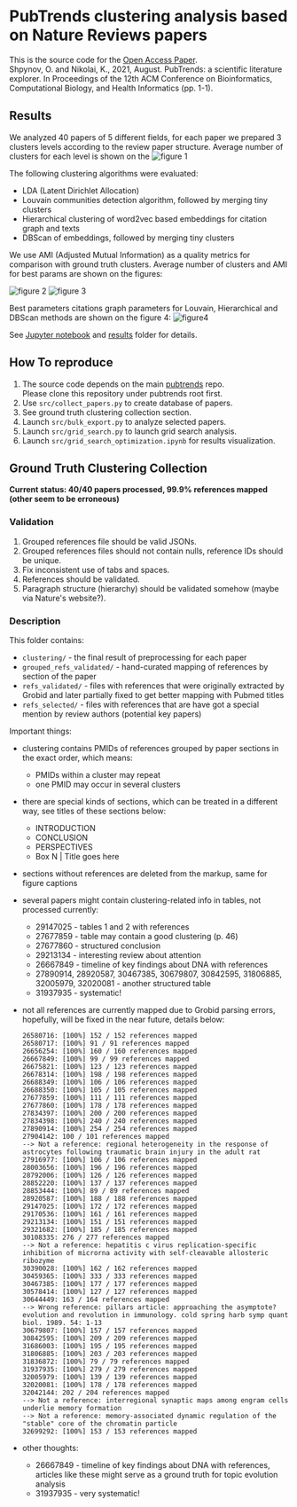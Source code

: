 # PubTrends clustering analysis based on Nature Reviews papers

This is the source code for the [Open Access Paper](https://doi.org/10.1145/3459930.3469501). \
Shpynov, O. and Nikolai, K., 2021, August. PubTrends: a scientific literature explorer. In Proceedings of the 12th ACM Conference on Bioinformatics, Computational Biology, and Health Informatics (pp. 1-1).


## Results

We analyzed 40 papers of 5 different fields, for each paper we prepared 3 clusters levels according to the review paper structure. Average number of clusters for each level is shown on the ![figure 1](results/grid_search_2021_11_02_ground_truth_clusters.png?raw=true "Figure1. Nature Review clusters")

The following clustering algorithms were evaluated:
* LDA (Latent Dirichlet Allocation)
* Louvain communities detection algorithm, followed by merging tiny clusters
* Hierarchical clustering of word2vec based embeddings for citation graph and texts
* DBScan of embeddings, followed by merging tiny clusters

We use AMI (Adjusted Mutual Information) as a quality metrics for comparison with ground truth clusters.
Average number of clusters and AMI for best params are shown on the figures:

![figure 2](results/grid_search_2021_11_02_best_clusters_number.png?raw=true "Figure2. Average number of clusters")
![figure 3](results/grid_search_2021_11_02_best_adjusted_mutual_information.png?raw=true "Figure3. Average AMI")

Best parameters citations graph parameters for Louvain, Hierarchical and DBScan methods are shown on the figure 4:
![figure4](results/grid_search_2021_11_02_params.png?raw=true "Figure4. Best citations graph params")

See [Jupyter notebook](src/grid_search_optimization.ipynb) and [results](results) folder for details.

## How To reproduce 

1. The source code depends on the main [pubtrends](https://github.com/JetBrains-Research/pubtrends) repo. \
   Please clone this repository under pubtrends root first.
2. Use `src/collect_papers.py` to create database of papers. 
3. See ground truth clustering collection section.
4. Launch `src/bulk_export.py` to analyze selected papers.
5. Launch `src/grid_search.py` to launch grid search analysis.
6. Launch `src/grid_search_optimization.ipynb` for results visualization.

## Ground Truth Clustering Collection

**Current status: 40/40 papers processed, 99.9% references mapped (other seem to be erroneous)**

### Validation

1. Grouped references file should be valid JSONs.
2. Grouped references files should not contain nulls, reference IDs should be unique.
3. Fix inconsistent use of tabs and spaces.
4. References should be validated.
5. Paragraph structure (hierarchy) should be validated somehow (maybe via Nature's website?).

### Description

This folder contains:
* `clustering/` - the final result of preprocessing for each paper
* `grouped_refs_validated/` - hand-curated mapping of references by section of the paper
* `refs_validated/` - files with references that were originally extracted by Grobid and later partially fixed to get better mapping with Pubmed titles
* `refs_selected/` - files with references that are have got a special mention by review authors (potential key papers)
 
Important things:
 * clustering contains PMIDs of references grouped by paper sections in the exact order, which means:
   * PMIDs within a cluster may repeat
   * one PMID may occur in several clusters
 * there are special kinds of sections, which can be treated in a different way, see titles of these sections below:
   * INTRODUCTION
   * CONCLUSION
   * PERSPECTIVES
   * Box N | Title goes here
 * sections without references are deleted from the markup, same for figure captions
 * several papers might contain clustering-related info in tables, not processed currently:
   * 29147025 - tables 1 and 2 with references
   * 27677859 - table may contain a good clustering (p. 46)
   * 27677860 - structured conclusion
   * 29213134 - interesting review about attention
   * 26667849 - timeline of key findings about DNA with references
   * 27890914, 28920587, 30467385, 30679807, 30842595, 31806885, 32005979, 32020081 - another structured table
   * 31937935 - systematic!
 * not all references are currently mapped due to Grobid parsing errors, hopefully, will be fixed in the near future, details below:

	```
	26580716: [100%] 152 / 152 references mapped
	26580717: [100%] 91 / 91 references mapped
	26656254: [100%] 160 / 160 references mapped
	26667849: [100%] 99 / 99 references mapped
	26675821: [100%] 123 / 123 references mapped
	26678314: [100%] 198 / 198 references mapped
	26688349: [100%] 106 / 106 references mapped
	26688350: [100%] 105 / 105 references mapped
	27677859: [100%] 111 / 111 references mapped
	27677860: [100%] 178 / 178 references mapped
	27834397: [100%] 200 / 200 references mapped
	27834398: [100%] 240 / 240 references mapped
	27890914: [100%] 254 / 254 references mapped
	27904142: 100 / 101 references mapped
	--> Not a reference: regional heterogeneity in the response of astrocytes following traumatic brain injury in the adult rat
	27916977: [100%] 106 / 106 references mapped
	28003656: [100%] 196 / 196 references mapped
	28792006: [100%] 126 / 126 references mapped
	28852220: [100%] 137 / 137 references mapped
	28853444: [100%] 89 / 89 references mapped
	28920587: [100%] 188 / 188 references mapped
	29147025: [100%] 172 / 172 references mapped
	29170536: [100%] 161 / 161 references mapped
	29213134: [100%] 151 / 151 references mapped
	29321682: [100%] 185 / 185 references mapped
	30108335: 276 / 277 references mapped
	--> Not a reference: hepatitis c virus replication-specific inhibition of microrna activity with self-cleavable allosteric ribozyme
	30390028: [100%] 162 / 162 references mapped
	30459365: [100%] 333 / 333 references mapped
	30467385: [100%] 177 / 177 references mapped
	30578414: [100%] 127 / 127 references mapped
	30644449: 163 / 164 references mapped
	--> Wrong reference: pillars article: approaching the asymptote? evolution and revolution in immunology. cold spring harb symp quant biol. 1989. 54: 1-13
	30679807: [100%] 157 / 157 references mapped
	30842595: [100%] 209 / 209 references mapped
	31686003: [100%] 195 / 195 references mapped
	31806885: [100%] 203 / 203 references mapped
	31836872: [100%] 79 / 79 references mapped
	31937935: [100%] 279 / 279 references mapped
	32005979: [100%] 139 / 139 references mapped
	32020081: [100%] 178 / 178 references mapped
	32042144: 202 / 204 references mapped
	--> Not a reference: interregional synaptic maps among engram cells underlie memory formation
	--> Not a reference: memory-associated dynamic regulation of the "stable" core of the chromatin particle
	32699292: [100%] 153 / 153 references mapped
	```
  
  * other thoughts:
    * 26667849 - timeline of key findings about DNA with references, articles like these might serve as a ground truth for topic evolution analysis
    * 31937935 - very systematic!
